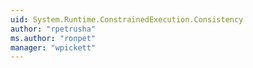 ```yaml
---
uid: System.Runtime.ConstrainedExecution.Consistency
author: "rpetrusha"
ms.author: "ronpet"
manager: "wpickett"
---
```

